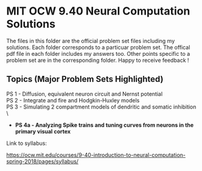 # MIT OCW 9.40 Neural Computation Solutions

The files in this folder are the official problem set files including my solutions. Each folder corresponds to a particuar problem set. The offical pdf file in each folder includes my answers too. Other points specific to a problem set are in the corresponding folder. Happy to receive feedback !

## Topics (Major Problem Sets Highlighted)
PS 1 - Diffusion, equivalent neuron circuit and Nernst potential \
PS 2 - Integrate and fire and Hodgkin-Huxley models \
PS 3 - Simulating 2 compartment models of dendritic and somatic inhibition \
* **PS 4a - Analyzing Spike trains and tuning curves from neurons in the primary visual cortex**

Link to syllabus:

https://ocw.mit.edu/courses/9-40-introduction-to-neural-computation-spring-2018/pages/syllabus/
